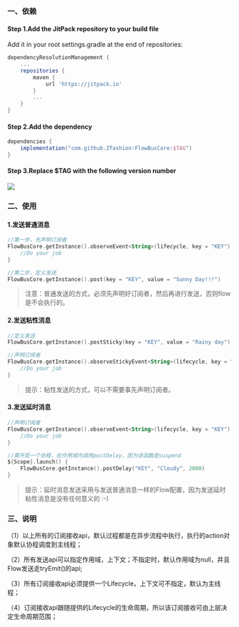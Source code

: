 ### 一、依赖

#### Step 1.Add the JitPack repository to your build file

Add it in your root settings.gradle at the end of repositories:

```groovy
dependencyResolutionManagement {
    ...
    repositories {
    	maven { 
    		url 'https://jitpack.io' 
    	}
    	...
    }
}
```

#### Step 2.Add the dependency

```groovy
dependencies {
    implementation("com.github.Zfashion:FlowBusCore:$TAG")
}
```

#### Step 3.Replace $TAG with the following version number

[![](https://jitpack.io/v/Zfashion/FlowBusCore.svg)](https://jitpack.io/#Zfashion/FlowBusCore)



### 二、使用

#### 1.发送普通消息

```kotlin
//第一步，先声明订阅者
FlowBusCore.getInstance().observeEvent<String>(lifecycle, key = "KEY") {
    //Do your job 
}

//第二步，定义发送
FlowBusCore.getInstance().post(key = "KEY", value = "Sunny Day!!!")
```

> 注意：普通发送的方式，必须先声明好订阅者，然后再进行发送，否则flow是不会执行的。

#### 2.发送粘性消息

```kotlin
//定义发送
FlowBusCore.getInstance().postSticky(key = "KEY", value = "Rainy day")

//声明订阅者
FlowBusCore.getInstance().observeStickyEvent<String>(lifecycle, key = "KEY") {
    //Do your job
}
```

> 提示：粘性发送的方式，可以不需要事先声明订阅者。

#### 3.发送延时消息

```kotlin
//声明订阅者
FlowBusCore.getInstance().observeEvent<String>(lifecycle, key = "KEY") {
    //Do your job
}

//需开启一个协程，在作用域内调用postDelay，因为该函数是suspend
${Scope}.launch() {
    FlowBusCore.getInstance().postDelay("KEY", "Cloudy", 2000)
}
```

> 提示：延时消息发送采用与发送普通消息一样的Flow配置，因为发送延时粘性消息是没有任何意义的 :-)



### 三、说明

（1）以上所有的订阅接收api，默认过程都是在异步流程中执行，执行的action对象默认协程调度到主线程；

（2）所有发送api可以指定作用域，上下文；不指定时，默认作用域为null，并且Flow发送走tryEmit()的api;

（3）所有订阅接收api必须提供一个Lifecycle，上下文可不指定，默认为主线程；

（4）订阅接收api跟随提供的Lifecycle的生命周期，所以该订阅接收可由上层决定生命周期范围；
